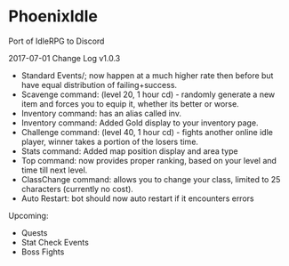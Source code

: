 # PhoenixIdle
Port of IdleRPG to Discord

2017-07-01 Change Log v1.0.3

* Standard Events/; now happen at a much higher rate then before but have equal distribution of failing+success.
* Scavenge command: (level 20, 1 hour cd) - randomly generate a new item and forces you to equip it, whether its better or worse.
* Inventory command: has an alias called inv.
* Inventory command: Added Gold display to your inventory page.
* Challenge command: (level 40, 1 hour cd) - fights another online idle player, winner takes a portion of the losers time.
* Stats command: Added map position display and area type
* Top command: now provides proper ranking, based on your level and time till next level.
* ClassChange command: allows you to change your class, limited to 25 characters (currently no cost).
* Auto Restart: bot should now auto restart if it encounters errors

Upcoming:
* Quests
* Stat Check Events
* Boss Fights

